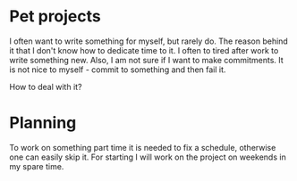 # Pet projects
I often want to write something for myself, but rarely do. The reason behind it that I don't know how to dedicate time to it. I often to tired after work to write something new.
Also, I am not sure if I want to make commitments. It is not nice to myself - commit to something and then fail it.

How to deal with it?

# Planning
To work on something part time it is needed to fix a schedule, otherwise one can easily skip it.
For starting I will work on the project on weekends in my spare time.
